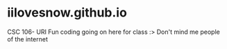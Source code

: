 # iilovesnow.github.io
CSC 106- URI 
Fun coding going on here for class :> Don't mind me people of the internet 
